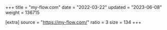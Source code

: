 +++
title = "my-flow.com"
date = "2022-03-22"
updated = "2023-06-08"
weight = 136715

[extra]
source = "https://my-flow.com/"
ratio = 3
size = 134
+++
